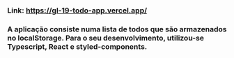 ### Link: https://gl-19-todo-app.vercel.app/

### A aplicação consiste numa lista de todos que são armazenados no localStorage. Para o seu desenvolvimento, utilizou-se Typescript, React e styled-components.